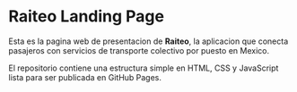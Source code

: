 # Raiteo Landing Page

Esta es la pagina web de presentacion de **Raiteo**, la aplicacion que conecta pasajeros con servicios de transporte colectivo por puesto en Mexico.

El repositorio contiene una estructura simple en HTML, CSS y JavaScript lista para ser publicada en GitHub Pages.
